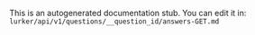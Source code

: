 This is an autogenerated documentation stub. You can edit it in: `lurker/api/v1/questions/__question_id/answers-GET.md`